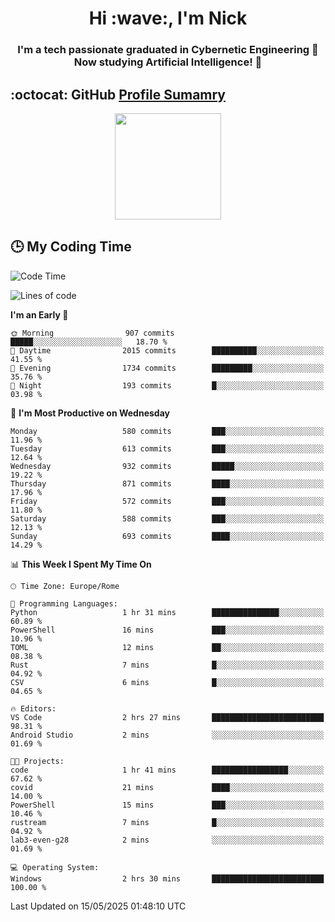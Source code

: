<h1 align="center">Hi :wave:, I'm Nick</h1>

<h3 align="center">I'm a tech passionate graduated in Cybernetic Engineering 🤖<br>
Now studying Artificial Intelligence! 🧠</h3>


## :octocat: GitHub <a href="https://github.com/vn7n24fzkq/github-profile-summary-cards">Profile Sumamry</a>

<p align="center">
   <img style="height:170px;display:inline-block"  src="http://github-profile-summary-cards.vercel.app/api/cards/profile-details?username=CodeClimberNT&theme=github_dark" />
<!--    <img style="height:170px;display:inline-block"  src="http://github-profile-summary-cards.vercel.app/api/cards/repos-per-language?username=CodeClimberNT&theme=github_dark&exclude=" /> -->
</p>

 ## :clock3: My Coding Time 
 
<!--START_SECTION:waka-->
![Code Time](http://img.shields.io/badge/Code%20Time-552%20hrs%206%20mins-blue)

![Lines of code](https://img.shields.io/badge/From%20Hello%20World%20I%27ve%20Written-5.0%20million%20lines%20of%20code-blue)

**I'm an Early 🐤** 

```text
🌞 Morning                907 commits         █████░░░░░░░░░░░░░░░░░░░░   18.70 % 
🌆 Daytime                2015 commits        ██████████░░░░░░░░░░░░░░░   41.55 % 
🌃 Evening                1734 commits        █████████░░░░░░░░░░░░░░░░   35.76 % 
🌙 Night                  193 commits         █░░░░░░░░░░░░░░░░░░░░░░░░   03.98 % 
```
📅 **I'm Most Productive on Wednesday** 

```text
Monday                   580 commits         ███░░░░░░░░░░░░░░░░░░░░░░   11.96 % 
Tuesday                  613 commits         ███░░░░░░░░░░░░░░░░░░░░░░   12.64 % 
Wednesday                932 commits         █████░░░░░░░░░░░░░░░░░░░░   19.22 % 
Thursday                 871 commits         ████░░░░░░░░░░░░░░░░░░░░░   17.96 % 
Friday                   572 commits         ███░░░░░░░░░░░░░░░░░░░░░░   11.80 % 
Saturday                 588 commits         ███░░░░░░░░░░░░░░░░░░░░░░   12.13 % 
Sunday                   693 commits         ████░░░░░░░░░░░░░░░░░░░░░   14.29 % 
```


📊 **This Week I Spent My Time On** 

```text
🕑︎ Time Zone: Europe/Rome

💬 Programming Languages: 
Python                   1 hr 31 mins        ███████████████░░░░░░░░░░   60.89 % 
PowerShell               16 mins             ███░░░░░░░░░░░░░░░░░░░░░░   10.96 % 
TOML                     12 mins             ██░░░░░░░░░░░░░░░░░░░░░░░   08.38 % 
Rust                     7 mins              █░░░░░░░░░░░░░░░░░░░░░░░░   04.92 % 
CSV                      6 mins              █░░░░░░░░░░░░░░░░░░░░░░░░   04.65 % 

🔥 Editors: 
VS Code                  2 hrs 27 mins       █████████████████████████   98.31 % 
Android Studio           2 mins              ░░░░░░░░░░░░░░░░░░░░░░░░░   01.69 % 

🐱‍💻 Projects: 
code                     1 hr 41 mins        █████████████████░░░░░░░░   67.62 % 
covid                    21 mins             ████░░░░░░░░░░░░░░░░░░░░░   14.00 % 
PowerShell               15 mins             ███░░░░░░░░░░░░░░░░░░░░░░   10.46 % 
rustream                 7 mins              █░░░░░░░░░░░░░░░░░░░░░░░░   04.92 % 
lab3-even-g28            2 mins              ░░░░░░░░░░░░░░░░░░░░░░░░░   01.69 % 

💻 Operating System: 
Windows                  2 hrs 30 mins       █████████████████████████   100.00 % 
```


 Last Updated on 15/05/2025 01:48:10 UTC
<!--END_SECTION:waka-->

